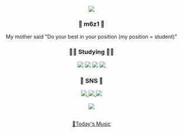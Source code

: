<div align=center>
  <img src="https://capsule-render.vercel.app/api?type=waving&color=5C6BC0&height=150&text=m6z1's%20Github">
</div>
<div align=center>
    <h3>👩 m6z1 👩 </h3>
    My mother said "Do your best in your position (my position = student)"
</div>

<div align=center>
    <h3>🏃‍♀️ Studying 🏃‍♀️ 
</div>
<div align=center>
  <img src="https://img.shields.io/badge/Linux-FCC624?style=flat&logo=Linux&logoColor=white" />
  <img src="https://img.shields.io/badge/Kotlin-7F52FF?style=flat&logo=Kotlin&logoColor=white" />
  <img src="https://img.shields.io/badge/Figma-F24E1E?style=flat&logo=Figma&logoColor=white" />
  <img src="https://img.shields.io/badge/Android-3DDC84F?style=flat&logo=Android&logoColor=white" />
</div>

<div align=center>
    <h3>🥨 SNS 🥨
</div>
<div align=center>
	<a href="https://velog.io/@m6z1">
		<img src="https://img.shields.io/badge/Blog-F08705?style=flat&logo=Velog&logoColor=white" />
	</a>
	<a href="mailto:sonmyungj1zz@gmail.com">
		<img src="https://img.shields.io/badge/Mail-43B02A?style=flat&logo=Gmail&logoColor=white" />
	</a>
	<a href="https://instagram.com/m6z1s?igshid=YmMyMTA2M2Y=">
		<img src="https://img.shields.io/badge/Instagram-E4405F?style=flat&logo=Instagram&logoColor=white" />
	</a>
</div>
<br>

<div align=center>
<img src="https://github-readme-stats.vercel.app/api?username=m6z1&show_icons=true&text_color=5C6BC0&title_color=5C6BC0&icon_color=1">
<br>
<br>
	
[🎵Today's Music](http://www.youtube.com/watch?v=mBXBOLG06Wc)

